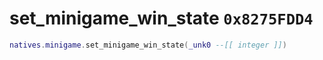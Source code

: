 # set_minigame_win_state `0x8275FDD4`

```lua
natives.minigame.set_minigame_win_state(_unk0 --[[ integer ]])
```